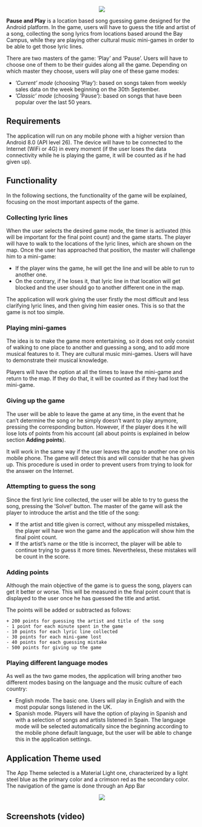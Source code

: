 <p align="center"><img src="https://user-images.githubusercontent.com/49884623/206701504-e6955a60-1112-49c2-988d-54cb4370abb2.png"></p>

__Pause and Play__ is a location based song guessing game designed for the Android platform. In the game, users will have to guess the title and artist of a song, collecting the song lyrics from locations based around the Bay Campus, while they are playing other cultural music mini-games in order to be able to get those lyric lines.

There are two masters of the game: ’Play’ and ’Pause’. Users will have to choose one of them to be their guides along all the game. Depending on which master they choose, users will play one of these game modes:

* *’Current’ mode* (choosing ’Play’): based on songs taken from weekly sales data on the week beginning on the 30th September.
* *’Classic’ mode* (choosing ’Pause’): based on songs that have been popular over the last 50 years.

## Requirements

The application will run on any mobile phone with a higher version than Android 8.0 (API level 26). The device will have to be connected to the Internet (WiFi or 4G) in every moment (if the user loses the data connectivity while he is playing the game, it will be counted as if he had given up).

## Functionality

In the following sections, the functionality of the game will be explained, focusing on the most important aspects of the game.

### Collecting lyric lines
When the user selects the desired game mode, the timer is activated (this will be important for the final point count) and the game starts. The player will have to walk to the locations of the lyric lines, which are shown on the map. Once the user has approached that position, the master will challenge him to a mini-game:

* If the player wins the game, he will get the line and will be able to run to another one.
* On the contrary, if he loses it, that lyric line in that location will get blocked and the user should
go to another different one in the map.

The application will work giving the user firstly the most difficult and less clarifying lyric lines, and then giving him easier ones. This is so that the game is not too simple.

### Playing mini-games

The idea is to make the game more entertaining, so it does not only consist of walking to one place to another and guessing a song, and to add more musical features to it. They are cultural music mini-games. Users will have to demonstrate their musical knowledge.

Players will have the option at all the times to leave the mini-game and return to the map. If they do that, it will be counted as if they had lost the mini-game.

### Giving up the game

The user will be able to leave the game at any time, in the event that he can’t determine the song or he simply doesn’t want to play anymore, pressing the corresponding button. However, if the player does it he will lose lots of points from his account (all about points is explained in below section __Adding points__).

It will work in the same way if the user leaves the app to another one on his mobile phone. The game will detect this and will consider that he has given up. This procedure is used in order to prevent users from trying to look for the answer on the Internet.

### Attempting to guess the song

Since the first lyric line collected, the user will be able to try to guess the song, pressing the ’Solve!’ button. The master of the game will ask the player to introduce the artist and the title of the song:

* If the artist and title given is correct, without any misspelled mistakes, the player will have won the game and the application will show him the final point count.
* If the artist’s name or the title is incorrect, the player will be able to continue trying to guess it more times. Nevertheless, these mistakes will be count in the score.

### Adding points
Although the main objective of the game is to guess the song, players can get it better or worse. This will be measured in the final point count that is displayed to the user once he has guessed the title and artist.

The points will be added or subtracted as follows:

```
+ 200 points for guessing the artist and title of the song
- 1 point for each minute spent in the game 
- 10 points for each lyric line collected
- 30 points for each mini-game lost
- 40 points for each guessing mistake
- 500 points for giving up the game
```

### Playing different language modes
As well as the two game modes, the application will bring another two different modes basing on the language and the music culture of each country:

* English mode. The basic one. Users will play in English and with the most popular songs listened in the UK.
* Spanish mode. Players will have the option of playing in Spanish and with a selection of songs and artists listened in Spain.
The language mode will be selected automatically since the beginning according to the mobile phone default language, but the user will be able to change this in the application settings.

## Application Theme used

The App Theme selected is a Material Light one, characterized by a light steel blue as the primary color and a crimson red as the secondary color. The navigation of the game is done through an App Bar

<p align="center"><img src="https://user-images.githubusercontent.com/49884623/206703244-89215063-6199-42c1-abb6-9d4664230916.png"></p>

## Screenshots (video)


